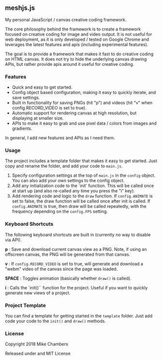 ## meshjs.js

My personal JavaScript / canvas creative coding framework.

The core philosophy behind the framework is to create a framework focused on creative coding for image and video output. It is not useful for web deployment, as it is only developed / tested on Google Chrome and leverages the latest features and apis (including experimental features).

The goal is to provide a framework that makes it fast to do creative coding on HTML canvas. It does not try to hide the underlying canvas drawing APIs, but rather provide apis around it useful for creative coding.

### Features
* Quick and easy to get started.
* Config object based configuration, making it easy to quickly iterate, and save settings.
* Built in functionality for saving PNGs (hit "p") and videos (hit "v" when config.RECORD_VIDEO is set to true).
* Automatic support for rendering canvas at high resolution, but displaying at smaller size.
* APIs to make it easy to grab and use pixel data / colors from images and gradients.

In general, I add new features and APIs as I need them.

### Usage

The project includes a template folder that makes it easy to get started. Just copy and rename the folder, and add your code to `main.js`.

1. Specify configuration settings at the top of `main.js` in the `config` object. You can also add your own settings to the config object.
2. Add any initialization code to the `init' function. This will be called once at start up (and also re-called any time you press the "i" key).
3. Add rendering code and logic to the `draw` function. If `config.ANIMATE` is set to false, the draw function will be called once after init is called. If `config.ANIMATE` is true, then draw will be called repeatedly, with the frequency depending on the `config.FPS` setting.

### Keyboard Shortcuts

The following keyboard shortcuts are built in (currently no way to disable via API).

**p** : Save and download current canvas view as a PNG. Note, if using an offscreen canvas, the PNG will be generated from that canvas.  

**v** : If `config.RECORD_VIDEO` is set to true, will generate and download a "webm" video of the canvas since the page was loaded.  

**SPACE** : Toggles animation (basically whether `draw()` is called).  

**i** : Calls the `init()`` function for the project. Useful if you want to quickly generate new views of a project.

### Project Template

You can find a template for getting started in the `template` folder. Just add code your code to the `init()` and `draw()` methods.

### License

Copyright 2018 Mike Chambers

Released under and MIT License
